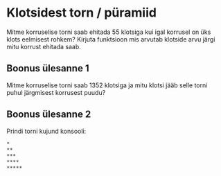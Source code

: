 # Klotsidest torn / püramiid

Mitme korruselise torni saab ehitada 55 klotsiga kui igal korrusel on üks klots eelmisest rohkem?
Kirjuta funktsioon mis arvutab klotside arvu järgi mitu korrust ehitada saab.

## Boonus ülesanne 1

Mitme korruselise torni saab 1352 klotsiga ja mitu klotsi jääb selle torni puhul järgmisest korrusest puudu?

## Boonus ülesanne 2

Prindi torni kujund konsooli:
```
*
**
***
****
*****
```
